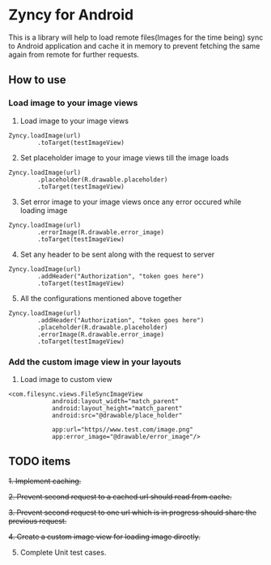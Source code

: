 # Zyncy for Android
This is a library will help to load remote files(Images for the time being) sync to Android application and cache it in memory to prevent fetching the same again from remote for further requests.


## How to use

### Load image to your image views

1. Load image to your image views

```
Zyncy.loadImage(url)
        .toTarget(testImageView)
```

2. Set placeholder image to your image views till the image loads
```
Zyncy.loadImage(url)
        .placeholder(R.drawable.placeholder)
        .toTarget(testImageView)
```

3. Set error image to your image views once any error occured while loading image
```
Zyncy.loadImage(url)
        .errorImage(R.drawable.error_image)
        .toTarget(testImageView)
```

4. Set any header to be sent along with the request to server
```
Zyncy.loadImage(url)
        .addHeader("Authorization", "token goes here")
        .toTarget(testImageView)
```

5. All the configurations mentioned above together

```
Zyncy.loadImage(url)
        .addHeader("Authorization", "token goes here")
        .placeholder(R.drawable.placeholder)
        .errorImage(R.drawable.error_image)
        .toTarget(testImageView)
```


### Add the custom image view in your layouts

1. Load image to custom view

```
<com.filesync.views.FileSyncImageView
            android:layout_width="match_parent"
            android:layout_height="match_parent"
            android:src="@drawable/place_holder"
            
            app:url="https//www.test.com/image.png"
            app:error_image="@drawable/error_image"/>
```


## TODO items

~~1. Implement caching.~~

~~2. Prevent second request to a cached url should read from cache.~~

~~3. Prevent second request to one url which is in progress should share the previous request.~~

~~4. Create a custom image view for loading image directly.~~

5. Complete Unit test cases.
